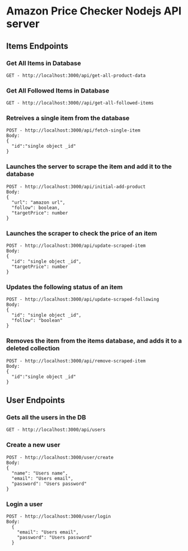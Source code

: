 # Amazon Price Checker Nodejs API server

## Items Endpoints

### Get All Items in Database

```
GET - http://localhost:3000/api/get-all-product-data
```

### Get All Followed Items in Database

```
GET - http://localhost:3000//api/get-all-followed-items
```

### Retreives a single item from the database

```
POST - http://localhost:3000/api/fetch-single-item
Body:
{
  "id":"single object _id"
}
```

### Launches the server to scrape the item and add it to the database

```
POST - http://localhost:3000/api/initial-add-product
Body:
{
  "url": "amazon url",
  "follow": boolean,
  "targetPrice": number
}
```

### Launches the scraper to check the price of an item

```
POST - http://localhost:3000/api/update-scraped-item
Body:
{
  "id": "single object _id",
  "targetPrice": number
}
```

### Updates the following status of an item

```
POST - http://localhost:3000/api/update-scraped-following
Body:
{
  "id": "single object _id",
  "follow": "boolean"
}
```

### Removes the item from the items database, and adds it to a deleted collection

```
POST - http://localhost:3000/api/remove-scraped-item
Body:
{
  "id":"single object _id"
}
```

## User Endpoints

### Gets all the users in the DB

```
GET - http://localhost:3000/api/users
```

### Create a new user

```
POST - http://localhost:3000/user/create
Body:
{
  "name": "Users name",
  "email": "Users email",
  "password": "Users password"
}
```

### Login a user

```
POST - http://localhost:3000/user/login
Body:
  {
    "email": "Users email",
    "password": "Users password"
  }
```
